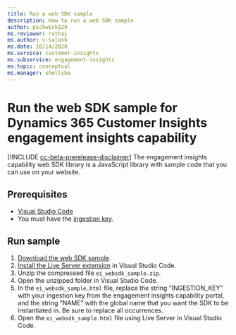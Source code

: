 ```yaml
---
title: Run a web SDK sample
description: How to run a web SDK sample
author: pickwick129
ms.reviewer: ruthai
ms.author: v-salash
ms.date: 10/14/2020
ms.service: customer-insights
ms.subservice: engagement-insights 
ms.topic: conceptual
ms.manager: shellyha
---
```

# Run the web SDK sample for Dynamics 365 Customer Insights engagement insights capability

[!INCLUDE [cc-beta-prerelease-disclaimer](includes/cc-beta-prerelease-disclaimer.md)]
The engagement insights capability web SDK library is a JavaScript library with sample code that you can use on your website.
## Prerequisites

- [Visual Studio Code](https://code.visualstudio.com/)
- You must have the [ingestion key](instrument-website.md).

## Run sample

1. [Download the web SDK sample](https://download.microsoft.com/download/f/e/c/fec76936-6440-414d-b75a-7be644f82892/pi_websdk_sample.zip).
2. [Install the Live Server extension](https://marketplace.visualstudio.com/items?itemName=ritwickdey.LiveServer) in Visual Studio Code.
3. Unzip the compressed file `ei_websdk_sample.zip`.
4. Open the unzipped folder in Visual Studio Code.
5. In the `ei_websdk_sample.html` file, replace the string “INGESTION_KEY” with your ingestion key from the engagement insights capability portal, and the string “NAME” with the global name that you want the SDK to be instantiated in. Be sure to replace all occurrences.
6. Open the `ei_websdk_sample.html` file using Live Server in Visual Studio Code.
